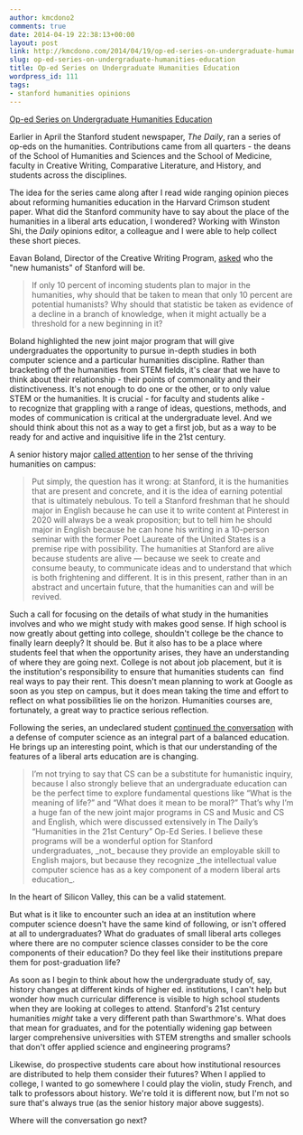 ```yaml
---
author: kmcdono2
comments: true
date: 2014-04-19 22:38:13+00:00
layout: post
link: http://kmcdono.com/2014/04/19/op-ed-series-on-undergraduate-humanities-education/
slug: op-ed-series-on-undergraduate-humanities-education
title: Op-ed Series on Undergraduate Humanities Education
wordpress_id: 111
tags:
- stanford humanities opinions
---
```


[Op-ed Series on Undergraduate Humanities Education](http://www.stanforddaily.com/tag/the-humanities-in-the-21st-century/)



Earlier in April the Stanford student newspaper, _The Daily_, ran a series of op-eds on the humanities. Contributions came from all quarters - the deans of the School of Humanities and Sciences and the School of Medicine, faculty in Creative Writing, Comparative Literature, and History, and students across the disciplines.



The idea for the series came along after I read wide ranging opinion pieces about reforming humanities education in the Harvard Crimson student paper. What did the Stanford community have to say about the place of the humanities in a liberal arts education, I wondered? Working with Winston Shi, the _Daily_ opinions editor, a colleague and I were able to help collect these short pieces.



Eavan Boland, Director of the Creative Writing Program, [asked](http://www.stanforddaily.com/2014/04/08/beyond-the-idea-of-major-the-scope-of-the-humanities-at-stanford/) who the "new humanists" of Stanford will be.



<blockquote>If only 10 percent of incoming students plan to major in the humanities, why should that be taken to mean that only 10 percent are potential humanists? Why should that statistic be taken as evidence of a decline in a branch of knowledge, when it might actually be a threshold for a new beginning in it?</blockquote>



Boland highlighted the new joint major program that will give undergraduates the opportunity to pursue in-depth studies in both computer science and a particular humanities discipline. Rather than bracketing off the humanities from STEM fields, it's clear that we have to think about their relationship - their points of commonality and their distinctiveness. It's not enough to do one or the other, or to only value STEM or the humanities. It is crucial - for faculty and students alike - to recognize that grappling with a range of ideas, questions, methods, and modes of communication is critical at the undergraduate level. And we should think about this not as a way to get a first job, but as a way to be ready for and active and inquisitive life in the 21st century.



A senior history major [called attention](http://www.stanforddaily.com/2014/04/09/the-folly-of-humanities-marketing-at-stanford/) to her sense of the thriving humanities on campus:



<blockquote>Put simply, the question has it wrong: at Stanford, it is the humanities that are present and concrete, and it is the idea of earning potential that is ultimately nebulous. To tell a Stanford freshman that he should major in English because he can use it to write content at Pinterest in 2020 will always be a weak proposition; but to tell him he should major in English because he can hone his writing in a 10-person seminar with the former Poet Laureate of the United States is a premise ripe with possibility. The humanities at Stanford are alive because students are alive — because we seek to create and consume beauty, to communicate ideas and to understand that which is both frightening and different. It is in this present, rather than in an abstract and uncertain future, that the humanities can and will be revived.</blockquote>



Such a call for focusing on the details of what study in the humanities involves and who we might study with makes good sense. If high school is now greatly about getting into college, shouldn't college be the chance to finally learn deeply? It should be. But it also has to be a place where students feel that when the opportunity arises, they have an understanding of where they are going next. College is not about job placement, but it is the institution's responsibility to ensure that humanities students can  find real ways to pay their rent. This doesn't mean planning to work at Google as soon as you step on campus, but it does mean taking the time and effort to reflect on what possibilities lie on the horizon. Humanities courses are, fortunately, a great way to practice serious reflection.



Following the series, an undeclared student [continued the conversation](http://www.stanforddaily.com/2014/04/16/why-computer-science-is-awesome/) with a defense of computer science as an integral part of a balanced education. He brings up an interesting point, which is that our understanding of the features of a liberal arts education are is changing.



<blockquote>I’m not trying to say that CS can be a substitute for humanistic inquiry, because I also strongly believe that an undergraduate education can be the perfect time to explore fundamental questions like “What is the meaning of life?” and “What does it mean to be moral?” That’s why I’m a huge fan of the new joint major programs in CS and Music and CS and English, which were discussed extensively in The Daily’s “Humanities in the 21st Century” Op-Ed Series. I believe these programs will be a wonderful option for Stanford undergraduates, _not_ because they provide an employable skill to English majors, but because they recognize _the intellectual value computer science has as a key component of a modern liberal arts education_.</blockquote>



In the heart of Silicon Valley, this can be a valid statement.



But what is it like to encounter such an idea at an institution where computer science doesn't have the same kind of following, or isn't offered at all to undergraduates? What do graduates of small liberal arts colleges where there are no computer science classes consider to be the core components of their education? Do they feel like their institutions prepare them for post-graduation life?



As soon as I begin to think about how the undergraduate study of, say, history changes at different kinds of higher ed. institutions, I can't help but wonder how much curricular difference is visible to high school students when they are looking at colleges to attend. Stanford's 21st century humanities _might_ take a very different path than Swarthmore's. What does that mean for graduates, and for the potentially widening gap between larger comprehensive universities with STEM strengths and smaller schools that don't offer applied science and engineering programs?



Likewise, do prospective students care about how institutional resources are distributed to help them consider their futures? When I applied to college, I wanted to go somewhere I could play the violin, study French, and talk to professors about history. We're told it is different now, but I'm not so sure that's always true (as the senior history major above suggests).



Where will the conversation go next?




